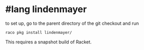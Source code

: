 # #lang lindenmayer

to set up, go to the parent directory of the git checkout and run
```
raco pkg install lindenmayer/
```

This requires a snapshot build of Racket.